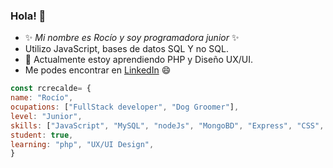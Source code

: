 ### Hola! 👋
- ✨ *Mi nombre es Rocío y soy programadora junior* ✨
- Utilizo JavaScript, bases de datos SQL Y no SQL.
- 🌱 Actualmente estoy aprendiendo PHP y Diseño UX/UI.
- Me podes encontrar en [LinkedIn](https://www.linkedin.com/in/roc%C3%ADo-recalde-b4a399265/)  😄  

```javascript
const rcrecalde= {
name: "Rocío",
ocupations: ["FullStack developer", "Dog Groomer"],
level: "Junior",
skills: ["JavaScript", "MySQL", "nodeJs", "MongoBD", "Express", "CSS", "HTML5", "Bootstrap", "MVC", "SCRUM", "Git", "GitHub", "REST", "React"],
student: true,
learning: "php", "UX/UI Design",
}
```
